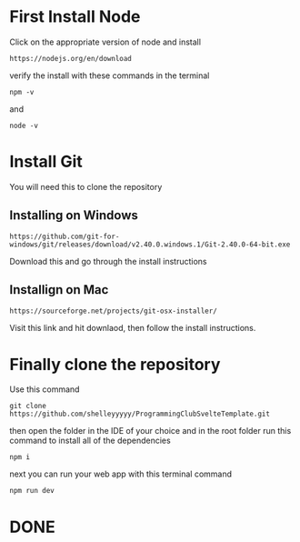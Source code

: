 

# First Install Node

Click on the appropriate version of node and install

```url
https://nodejs.org/en/download
```

verify the install with these commands in the terminal

```
npm -v

```
and 
```
node -v
```

# Install Git

You will need this to clone the repository

## Installing on Windows

```
https://github.com/git-for-windows/git/releases/download/v2.40.0.windows.1/Git-2.40.0-64-bit.exe
```
Download this and go through the install instructions


## Installign on Mac


```
https://sourceforge.net/projects/git-osx-installer/
```
Visit this link and hit downlaod, then follow the install instructions.


# Finally clone the repository

Use this command

```
git clone https://github.com/shelleyyyyy/ProgrammingClubSvelteTemplate.git
```
then open the folder in the IDE of your choice and in the root folder run this command to install all of the dependencies

```
npm i
```

next you can run your web app with this terminal command

```
npm run dev
```

# DONE